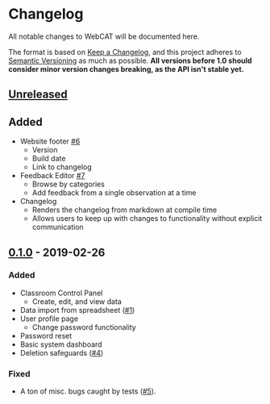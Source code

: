 # Changelog
All notable changes to WebCAT will be documented here.

The format is based on [Keep a Changelog](https://keepachangelog.com/en/1.0.0/), and this project adheres to [Semantic Versioning](https://semver.org/spec/v2.0.0.html) as much as possible.
**All versions before 1.0 should consider minor version changes breaking, as the API isn't stable yet.**
## [Unreleased](#unreleased)
## Added
- Website footer [#6](https://github.com/PERLMSU/webCAT/issues/6)
    - Version
    - Build date
    - Link to changelog
- Feedback Editor [#7](https://github.com/PERLMSU/webCAT/issues/7)
    - Browse by categories
    - Add feedback from a single observation at a time
- Changelog
    - Renders the changelog from markdown at compile time
    - Allows users to keep up with changes to functionality without explicit communication
## [0.1.0](#0.1.0) - 2019-02-26
### Added
- Classroom Control Panel
    - Create, edit, and view data
- Data import from spreadsheet ([#1](https://github.com/PERLMSU/webCAT/issues/1))
- User profile page
    - Change password functionality
- Password reset
- Basic system dashboard
- Deletion safeguards ([#4](https://github.com/PERLMSU/webCAT/issues/4))
### Fixed
- A ton of misc. bugs caught by tests ([#5](https://github.com/PERLMSU/webCAT/issues/5)).
